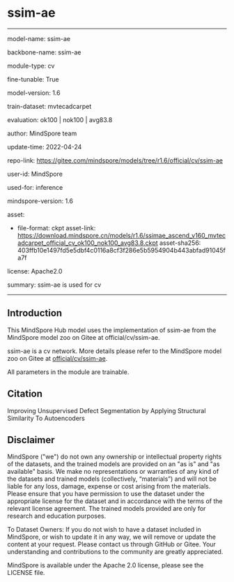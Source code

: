 # ssim-ae

---

model-name: ssim-ae

backbone-name: ssim-ae

module-type: cv

fine-tunable: True

model-version: 1.6

train-dataset: mvtecadcarpet

evaluation: ok100 | nok100 | avg83.8

author: MindSpore team

update-time: 2022-04-24

repo-link: <https://gitee.com/mindspore/models/tree/r1.6/official/cv/ssim-ae>

user-id: MindSpore

used-for: inference

mindspore-version: 1.6

asset:

-
    file-format: ckpt
    asset-link: <https://download.mindspore.cn/models/r1.6/ssimae_ascend_v160_mvtecadcarpet_official_cv_ok100_nok100_avg83.8.ckpt>
    asset-sha256: 403ffb10e1497fd5e5dbf4c0116a8cf3f286e5b5954904b443abfad91045fa7f

license: Apache2.0

summary: ssim-ae is used for cv

---

## Introduction

This MindSpore Hub model uses the implementation of ssim-ae from the MindSpore model zoo on Gitee at official/cv/ssim-ae.

ssim-ae is a cv network. More details please refer to the MindSpore model zoo on Gitee at [official/cv/ssim-ae](https://gitee.com/mindspore/models/blob/r1.6/official/cv/ssim-ae/README_CN.md).

All parameters in the module are trainable.

## Citation

Improving Unsupervised Defect Segmentation by Applying Structural Similarity To Autoencoders

## Disclaimer

MindSpore ("we") do not own any ownership or intellectual property rights of the datasets, and the trained models are provided on an "as is" and "as available" basis. We make no representations or warranties of any kind of the datasets and trained models (collectively, “materials”) and will not be liable for any loss, damage, expense or cost arising from the materials. Please ensure that you have permission to use the dataset under the appropriate license for the dataset and in accordance with the terms of the relevant license agreement. The trained models provided are only for research and education purposes.

To Dataset Owners: If you do not wish to have a dataset included in MindSpore, or wish to update it in any way, we will remove or update the content at your request. Please contact us through GitHub or Gitee. Your understanding and contributions to the community are greatly appreciated.

MindSpore is available under the Apache 2.0 license, please see the LICENSE file.
